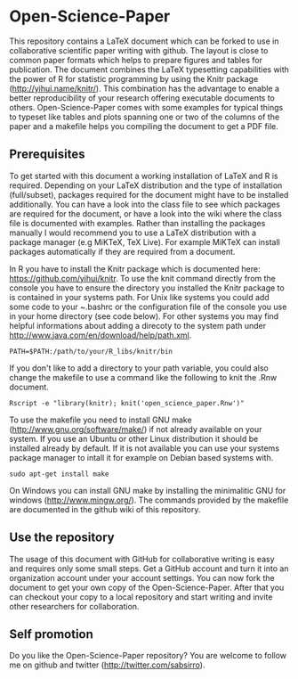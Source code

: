 # Open-Science-Paper

This repository contains a LaTeX document which can be forked to use in
collaborative scientific paper writing with github. The layout is close to
common paper formats which helps to prepare figures and tables for publication.
The document combines the LaTeX typesetting capabilities with the power of R for
statistic programming by using the Knitr package (http://yihui.name/knitr/).
This combination has the advantage to enable a better reproducibility of your
research offering executable documents to others. Open-Science-Paper comes with
some examples for typical things to typeset like tables and plots spanning
one or two of the columns of the paper and a makefile helps you compiling the
document to get a PDF file.

## Prerequisites

To get started with this document a working installation of LaTeX and R is
required. Depending on your LaTeX distribution and the type of installation
(full/subset), packages required for the document might have to be installed
additionally. You can have a look into the class file to see which packages are
required for the document, or have a look into the wiki where the class file is
documented with examples. Rather than installing the packages manually I would
recommend you to use a LaTeX distribution with a package manager (e.g MiKTeX,
TeX Live). For example MiKTeX can install packages automatically if they are
required from a document.

In R you have to install the Knitr package which is documented here:
https://github.com/yihui/knitr. To use the knit command directly from the
console you have to ensure the directory you installed the Knitr package
to is contained in your systems path. For Unix like systems you could add
some code to your ~.bashrc or the configuration file of the console you
use in your home directory (see code below). For other systems you may
find helpful informations about adding a direcoty to the system path under
http://www.java.com/en/download/help/path.xml.

```
PATH=$PATH:/path/to/your/R_libs/knitr/bin 
```

If you don't like to add a directory to your path variable, you could also
change the makefile to use a command like the following to knit the .Rnw
document.

```
Rscript -e "library(knitr); knit('open_science_paper.Rnw')"
```

To use the makefile you need to install GNU make
(http://www.gnu.org/software/make/) if not already available on your system. If
you use an Ubuntu or other Linux distribution it should be installed already
by default. If it is not available you can use your systems package manager to
intall it for example on Debian based systems with.

```
sudo apt-get install make 
```

On Windows you can install GNU make by installing the minimalitic GNU for
windows (http://www.mingw.org/). The commands provided by the makefile are
documented in the github wiki of this repository.

## Use the repository

The usage of this document with GitHub for collaborative writing is easy and
requires only some small steps. Get a GitHub account and turn it into an
organization account under your account settings. You can now fork the document
to get your own copy of the Open-Science-Paper. After that you can checkout your
copy to a local repository and start writing and invite other researchers for
collaboration.

## Self promotion

Do you like the Open-Science-Paper repository? You are welcome to follow me on
github and twitter (http://twitter.com/sabsirro).
